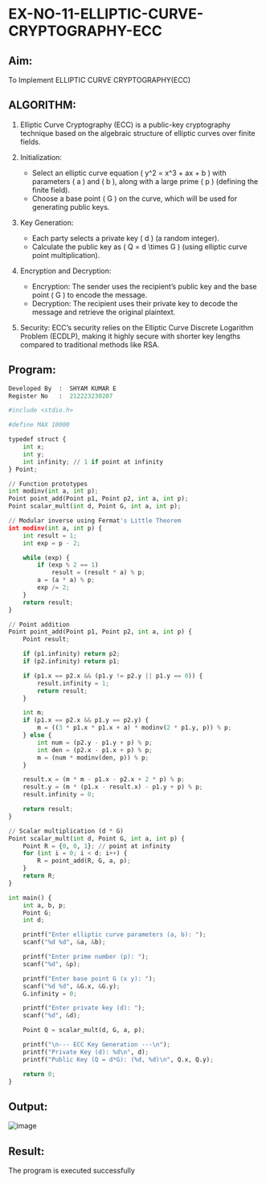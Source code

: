 # EX-NO-11-ELLIPTIC-CURVE-CRYPTOGRAPHY-ECC

## Aim:
To Implement ELLIPTIC CURVE CRYPTOGRAPHY(ECC)


## ALGORITHM:

1. Elliptic Curve Cryptography (ECC) is a public-key cryptography technique based on the algebraic structure of elliptic curves over finite fields.

2. Initialization:
   - Select an elliptic curve equation \( y^2 = x^3 + ax + b \) with parameters \( a \) and \( b \), along with a large prime \( p \) (defining the finite field).
   - Choose a base point \( G \) on the curve, which will be used for generating public keys.

3. Key Generation:
   - Each party selects a private key \( d \) (a random integer).
   - Calculate the public key as \( Q = d \times G \) (using elliptic curve point multiplication).

4. Encryption and Decryption:
   - Encryption: The sender uses the recipient’s public key and the base point \( G \) to encode the message.
   - Decryption: The recipient uses their private key to decode the message and retrieve the original plaintext.

5. Security: ECC’s security relies on the Elliptic Curve Discrete Logarithm Problem (ECDLP), making it highly secure with shorter key lengths compared to traditional methods like RSA.

## Program:
```python
Developed By  :  SHYAM KUMAR E
Register No   :  212223230207
```

```python
#include <stdio.h>

#define MAX 10000

typedef struct {
    int x;
    int y;
    int infinity; // 1 if point at infinity
} Point;

// Function prototypes
int modinv(int a, int p);
Point point_add(Point p1, Point p2, int a, int p);
Point scalar_mult(int d, Point G, int a, int p);

// Modular inverse using Fermat's Little Theorem
int modinv(int a, int p) {
    int result = 1;
    int exp = p - 2;

    while (exp) {
        if (exp % 2 == 1)
            result = (result * a) % p;
        a = (a * a) % p;
        exp /= 2;
    }
    return result;
}

// Point addition
Point point_add(Point p1, Point p2, int a, int p) {
    Point result;

    if (p1.infinity) return p2;
    if (p2.infinity) return p1;

    if (p1.x == p2.x && (p1.y != p2.y || p1.y == 0)) {
        result.infinity = 1;
        return result;
    }

    int m;
    if (p1.x == p2.x && p1.y == p2.y) {
        m = ((3 * p1.x * p1.x + a) * modinv(2 * p1.y, p)) % p;
    } else {
        int num = (p2.y - p1.y + p) % p;
        int den = (p2.x - p1.x + p) % p;
        m = (num * modinv(den, p)) % p;
    }

    result.x = (m * m - p1.x - p2.x + 2 * p) % p;
    result.y = (m * (p1.x - result.x) - p1.y + p) % p;
    result.infinity = 0;

    return result;
}

// Scalar multiplication (d * G)
Point scalar_mult(int d, Point G, int a, int p) {
    Point R = {0, 0, 1}; // point at infinity
    for (int i = 0; i < d; i++) {
        R = point_add(R, G, a, p);
    }
    return R;
}

int main() {
    int a, b, p;
    Point G;
    int d;

    printf("Enter elliptic curve parameters (a, b): ");
    scanf("%d %d", &a, &b);

    printf("Enter prime number (p): ");
    scanf("%d", &p);

    printf("Enter base point G (x y): ");
    scanf("%d %d", &G.x, &G.y);
    G.infinity = 0;

    printf("Enter private key (d): ");
    scanf("%d", &d);

    Point Q = scalar_mult(d, G, a, p);

    printf("\n--- ECC Key Generation ---\n");
    printf("Private Key (d): %d\n", d);
    printf("Public Key (Q = d*G): (%d, %d)\n", Q.x, Q.y);

    return 0;
}


```
## Output:
![image](https://github.com/user-attachments/assets/412731cd-f32f-498d-a9f2-de7729f01bb0)


## Result:
The program is executed successfully

